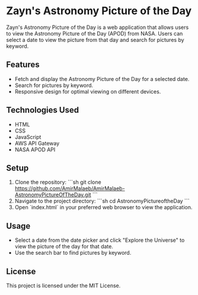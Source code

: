 # Zayn's Astronomy Picture of the Day

Zayn's Astronomy Picture of the Day is a web application that allows users to view the Astronomy Picture of the Day (APOD) from NASA. Users can select a date to view the picture from that day and search for pictures by keyword.

## Features

- Fetch and display the Astronomy Picture of the Day for a selected date.
- Search for pictures by keyword.
- Responsive design for optimal viewing on different devices.

## Technologies Used

- HTML
- CSS
- JavaScript
- AWS API Gateway
- NASA APOD API

## Setup

1. Clone the repository:
   \`\`\`sh
   git clone https://github.com/AmirMalaeb/AmirMalaeb-AstronomyPictureOfTheDay.git
   \`\`\`
2. Navigate to the project directory:
   \`\`\`sh
   cd AstronomyPictureoftheDay
   \`\`\`
3. Open \`index.html\` in your preferred web browser to view the application.

## Usage

- Select a date from the date picker and click \"Explore the Universe\" to view the picture of the day for that date.
- Use the search bar to find pictures by keyword.

## License

This project is licensed under the MIT License.
